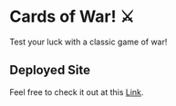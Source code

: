 # Cards of War! ⚔️
Test your luck with a classic game of war!

## Deployed Site
Feel free to check it out at this [Link](https://efrenmarin45.github.io/CardsOfWar/).
